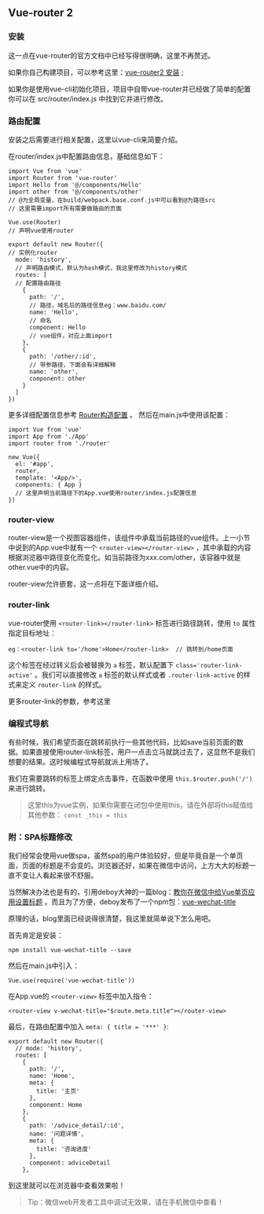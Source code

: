 ## Vue-router 2 

### 安装

这一点在vue-router的官方文档中已经写得很明确，这里不再赘述。

如果你自己构建项目，可以参考这里：[vue-router2 安装](https://router.vuejs.org/zh-cn/installation.html) ;

如果你是使用vue-cli初始化项目，项目中自带vue-router并已经做了简单的配置你可以在  src/router/index.js 中找到它并进行修改。

### 路由配置

安装之后需要进行相关配置，这里以vue-cli来简要介绍。

在router/index.js中配置路由信息，基础信息如下：

```
import Vue from 'vue'
import Router from 'vue-router'
import Hello from '@/components/Hello' 
import other from '@/components/other'
// @为全局变量，在build/webpack.base.conf.js中可以看到@为路径src
// 这里需要import所有需要做路由的页面

Vue.use(Router)
// 声明vue使用router

export default new Router({
// 实例化router
  mode: 'history',
  // 声明路由模式，默认为hash模式，我这里修改为history模式
  routes: [
  // 配置路由路径
    {
      path: '/',
      // 路径，域名后的路径信息eg：www.baidu.com/
      name: 'Hello',
      // 命名
      component: Hello
      // vue组件，对应上面import
    },
    {
      path: '/other/:id',
      // 带参路径，下面会有详细解释
      name: 'other',
      component: other
    }
  ]
})
```

更多详细配置信息参考 [Router构造配置](https://router.vuejs.org/zh-cn/api/options.html) 。
然后在main.js中使用该配置：

```
import Vue from 'vue'
import App from './App'
import router from './router'

new Vue({
  el: '#app',
  router,
  template: '<App/>',
  components: { App }
  // 这里声明当前路径下的App.vue使用router/index.js配置信息
})
```



### router-view

 router-view是一个视图容器组件，该组件中承载当前路径的vue组件。上一小节中说到的App.vue中就有一个 `<router-view></router-view>` ，其中承载的内容根据浏览器中路径变化而变化。如当前路径为xxx.com/other，该容器中就是other.vue中的内容。

router-view允许嵌套，这一点将在下面详细介绍。

### router-link

vue-router使用 `<router-link></router-link>` 标签进行路径跳转，使用 `to` 属性指定目标地址：

```
eg：<router-link to='/home'>Home</router-link>  // 跳转到/home页面
```

这个标签在经过转义后会被替换为 `a` 标签，默认配置下 `class='router-link-active'` 。我们可以直接修改 `a` 标签的默认样式或者 `.router-link-active` 的样式来定义 `router-link` 的样式。

更多router-link的参数，参考这里[<router-link>](https://router.vuejs.org/zh-cn/api/router-link.html)

### 编程式导航

有些时候，我们希望页面在跳转前执行一些其他代码，比如save当前页面的数据。如果直接使用router-link标签，用户一点击立马就跳过去了，这显然不是我们想要的结果。这时候编程式导航就派上用场了。

我们在需要跳转的标签上绑定点击事件，在函数中使用 `this.$router.push('/')` 来进行跳转。

> 这里this为vue实例，如果你需要在闭包中使用this，请在外部将this赋值给其他参数： `const _this = this` 





### 附：SPA标题修改

我们经常会使用vue做spa，虽然spa的用户体验较好，但是毕竟自是一个单页面，页面的标题是不会变的。浏览器还好，如果在微信中访问，上方大大的标题一直不变让人看起来很不舒服。

当然解决办法也是有的，引用deboy大神的一篇blog：[教你在微信中给Vue单页应用设置标题](http://www.deboy.cn/set-wechat-title-in-vuejs-spa.html) 。而且为了方便，deboy发布了一个npm包：[vue-wechat-title](https://www.npmjs.com/package/vue-wechat-title)

原理的话，blog里面已经说得很清楚，我这里就简单说下怎么用吧。

首先肯定是安装：

```
npm install vue-wechat-title --save
```

然后在main.js中引入：

```
Vue.use(require('vue-wechat-title'))
```

在App.vue的 `<router-view>` 标签中加入指令：

```
<router-view v-wechat-title="$route.meta.title"></router-view>
```

最后，在路由配置中加入 `meta: { title = '***' }`:

```
export default new Router({
  // mode: 'history',
  routes: [
    {
      path: '/',
      name: 'Home',
      meta: {
        title: '主页'
      },
      component: Home
    },
    {
      path: '/advice_detail/:id',
      name: '问题详情',
      meta: {
        title: '咨询进度'
      },
      component: adviceDetail
    },
```

到这里就可以在浏览器中查看效果啦！

> Tip：微信web开发者工具中调试无效果，请在手机微信中查看！